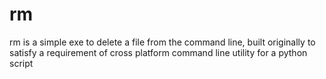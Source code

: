 # rm
rm is a simple exe to delete a file from the command line, built originally to satisfy a requirement of cross platform command line utility for a python script
